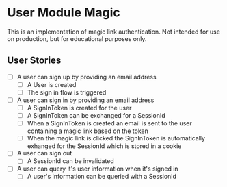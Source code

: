 # User Module Magic

This is an implementation of magic link authentication. Not intended for use on production, but for educational purposes only.

## User Stories

-   [ ] A user can sign up by providing an email address
    -   [ ] A User is created
    -   [ ] The sign in flow is triggered
-   [ ] A user can sign in by providing an email address
    -   [ ] A SignInToken is created for the user
    -   [ ] A SignInToken can be exchanged for a SessionId
    -   [ ] When a SignInToken is created an email is sent to the user containing a magic link based on the token
    -   [ ] When the magic link is clicked the SignInToken is automatically exhanged for the SessionId which is stored in a cookie
-   [ ] A user can sign out
    -   [ ] A SessionId can be invalidated
-   [ ] A user can query it's user information when it's signed in
    -   [ ] A user's information can be queried with a SessionId
